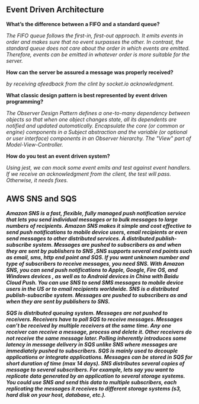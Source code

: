 ## Event Driven Architecture


**What’s the difference between a FIFO and a standard queue?** 

*The FIFO queue follows the first-in, first-out approach. It emits events in order and makes sure that no event surpasses the other. In contrast, the standard queue does not care about the order in which events are emitted. Therefore, events can be emitted in whatever order is more suitable for the server.*


**How can the server be assured a message was properly received?**

*by receiving afeedback from the clint by socket.io acknowledgment.*


**What classic design pattern is best represented by event driven programming?**
 
 
*The Observer Design Pattern defines a one-to-many dependency between objects so that when one object changes state, all its dependents are notified and updated automatically. Encapsulate the core (or common or engine) components in a Subject abstraction and the variable (or optional or user interface) components in an Observer hierarchy. The "View" part of Model-View-Controller.*

**How do you test an event driven system?** 

*Using jest, we can mock some event emits and test against event handlers. If we receive an acknowledgment from the client, the test will pass. Otherwise, it needs fixes.*


## AWS SNS and SQS

***Amazon SNS is a fast, flexible, fully managed push notification service that lets you send individual messages or to bulk messages to large numbers of recipients. Amazon SNS makes it simple and cost effective to send push notifications to mobile device users, email recipients or even send messages to other distributed services. A distributed publish-subscribe system. Messages are pushed to subscribers as and when they are sent by publishers to SNS ,SNS supports several end points such as email, sms, http end point and SQS. If you want unknown number and type of subscribers to receive messages, you need SNS. With Amazon SNS, you can send push notifications to Apple, Google, Fire OS, and Windows devices , as well as to Android devices in China with Baidu Cloud Push. You can use SNS to send SMS messages to mobile device users in the US or to email recipients worldwide. SNS is a distributed publish-subscribe system. Messages are pushed to subscribers as and when they are sent by publishers to SNS.***

***SQS is distributed queuing system. Messages are not pushed to receivers. Receivers have to poll SQS to receive messages. Messages can’t be received by multiple receivers at the same time. Any one receiver can receive a message, process and delete it. Other receivers do not receive the same message later. Polling inherently introduces some latency in message delivery in SQS unlike SNS where messages are immediately pushed to subscribers. SQS is mainly used to decouple applications or integrate applications. Messages can be stored in SQS for short duration of time (max 14 days). SNS distributes several copies of message to several subscribers. For example, lets say you want to replicate data generated by an application to several storage systems. You could use SNS and send this data to multiple subscribers, each replicating the messages it receives to different storage systems (s3, hard disk on your host, database, etc.).***